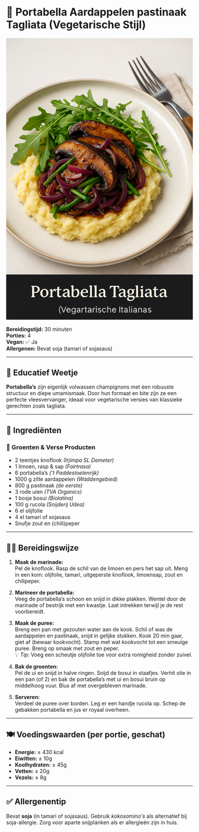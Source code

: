# 🌿 Portabella Aardappelen pastinaak Tagliata (Vegetarische Stijl)

![Portabella Tagliata](portabelle_tagliata.png)

**Bereidingstijd:** 30 minuten  
**Porties:** 4  
**Vegan:** ✅ Ja  
**Allergenen:** Bevat soja (tamari of sojasaus)

---

## 🧠 Educatief Weetje

**Portabella’s** zijn eigenlijk volwassen champignons met een robuuste structuur en diepe umamismaak. Door hun formaat en bite zijn ze een perfecte vleesvervanger, ideaal voor vegetarische versies van klassieke gerechten zoals tagliata.

---

## 🛒 Ingrediënten

### 🥬 Groenten & Verse Producten

- 2 teentjes knoflook *(Irjimpa SL Demeter)*
- 1 limoen, rasp & sap *(Fairtrasa)*
- 6 portabella’s *(’t Paddestoelenrijk)*
- 1000 g zilte aardappelen *(Waddengebied)*
- 800 g pastinaak *(de eerste)*
- 3 rode uien *(TVA Organics)*
- 1 bosje bosui *(Biolatina)*
- 100 g rucola *(Snijderij Udea)*
- 6 el olijfolie
- 4 el tamari of sojasaus
- Snufje zout en (chili)peper

---

## 👩‍🍳 Bereidingswijze

1. **Maak de marinade:**  
   Pel de knoflook. Rasp de schil van de limoen en pers het sap uit. Meng in een kom: olijfolie, tamari, uitgeperste knoflook, limoensap, zout en chilipeper.

2. **Marineer de portabella:**  
   Veeg de portabella’s schoon en snijd in dikke plakken. Wentel door de marinade of bestrijk met een kwastje. Laat intrekken terwijl je de rest voorbereidt.

3. **Maak de puree:**  
   Breng een pan met gezouten water aan de kook. Schil of was de aardappelen en pastinaak, snijd in gelijke stukken. Kook 20 min gaar, giet af (bewaar kookvocht). Stamp met wat kookvocht tot een smeuïge puree. Breng op smaak met zout en peper.  
   💡 *Tip:* Voeg een scheutje olijfolie toe voor extra romigheid zonder zuivel.

4. **Bak de groenten:**  
   Pel de ui en snijd in halve ringen. Snijd de bosui in staafjes. Verhit olie in een pan (of 2) en bak de portabella’s met ui en bosui bruin op middelhoog vuur. Blus af met overgebleven marinade.

5. **Serveren:**  
   Verdeel de puree over borden. Leg er een handje rucola op. Schep de gebakken portabella en jus er royaal overheen.

---

## 🍽️ Voedingswaarden (per portie, geschat)

- **Energie:** ± 430 kcal  
- **Eiwitten:** ± 10g  
- **Koolhydraten:** ± 45g  
- **Vetten:** ± 20g  
- **Vezels:** ± 8g

---

## ✅ Allergenentip

Bevat **soja** (in tamari of sojasaus). Gebruik *kokosamino's* als alternatief bij soja-allergie. Zorg voor aparte snijplanken als er allergieën zijn in huis.
